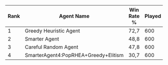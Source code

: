| Rank | Agent Name | Win Rate % | Played |
|------|------------|----------|--------|
| 1 | Greedy Heuristic Agent | 72,7 | 600 |
| 2 | Smarter Agent | 48,8 | 600 |
| 3 | Careful Random Agent | 47,8 | 600 |
| 4 | SmarterAgent4:PopRHEA+Greedy+Elitism | 30,7 | 600 |